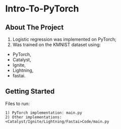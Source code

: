 # Intro-To-PyTorch


## About The Project

1) Logistic regression was implemented on PyTorch;
2) Was trained on the KMNIST dataset using:

- PyTorch,
- Catalyst,
- Ignite,
- Lightning,
- fastai.


## Getting Started

Files to run:

    1) PyTorch implementation: main.py
    2) Other implementations: <Catalyst/Ignite/Lightning/Fastai>Code/main.py
